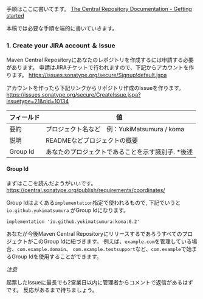 
手順はここに書いてます。
[The Central Repository Documentation - Getting started](https://central.sonatype.org/publish/publish-guide/)

本稿では必要な手順を端的に書いていきます。

### 1. Create your JIRA account ＆ Issue

Maven Central Repositoryにあなたのレポジトリを作成するには申請する必要があります。
申請はJIRAチケットで行われますので、下記からアカウントを作ります。
https://issues.sonatype.org/secure/Signup!default.jspa

アカウントを作ったら下記リンクからリポジトリ作成のIssueを作ります。
https://issues.sonatype.org/secure/CreateIssue.jspa?issuetype=21&pid=10134

| フィールド | 値 |
|-|-|
| 要約 | プロジェクト名など　例：YukiMatsumura / koma |
| 説明 | READMEなどプロジェクトの概要　|
| Group Id | あなたのプロジェクトであることを示す識別子. *後述 |

#### Group Id

まずはここを読んだようがいいです。
https://central.sonatype.org/publish/requirements/coordinates/

Group Idはよくある`implementation`指定で使われるもので, 下記でいうと `io.github.yukimatsumura` がGroup Idになります。

```
implementation 'io.github.yukimatsumura:koma:0.2'
```

あなたが今後Maven Central RepositoryにリリースするであろうすべてのプロジェクトがこのGroup Idに紐づきます。
例えば、`example.com`を管理している場合、`com.example.domain`、 `com.example.testsupport`など、`com.example`で始まるGroup Idを使用することができます。

*注意*

起票したIssueに最長でも2営業日以内に管理者からコメントで返信があるはずです。
反応があるまで待ちましょう。
